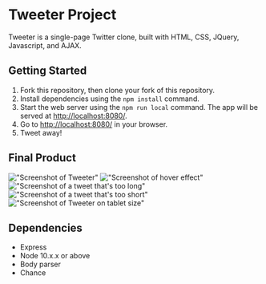 # Tweeter Project

Tweeter is a single-page Twitter clone, built with HTML, CSS, JQuery, Javascript, and AJAX.

## Getting Started

1. Fork this repository, then clone your fork of this repository.
2. Install dependencies using the `npm install` command.
3. Start the web server using the `npm run local` command. The app will be served at <http://localhost:8080/>.
4. Go to <http://localhost:8080/> in your browser.
5. Tweet away!

## Final Product
!["Screenshot of Tweeter"](https://github.com/hjonsu/tweeter/blob/master/docs/desktop-base.png?raw=true)
!["Screenshot of hover effect"](https://github.com/hjonsu/tweeter/blob/master/docs/tweet-hover.png?raw=true)
!["Screenshot of a tweet that's too long"](https://github.com/hjonsu/tweeter/blob/master/docs/too-long.png?raw=true)
!["Screenshot of a tweet that's too short"](https://github.com/hjonsu/tweeter/blob/master/docs/too-short.png?raw=true)
!["Screenshot of Tweeter on tablet size"](https://github.com/hjonsu/tweeter/blob/master/docs/tablet-size.png?raw=true)

## Dependencies

- Express
- Node 10.x.x or above
- Body parser
- Chance
